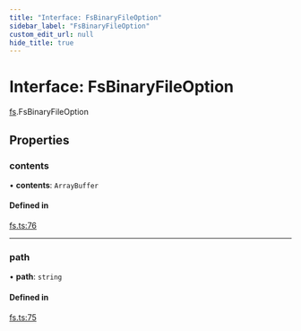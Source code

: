 ```yaml
---
title: "Interface: FsBinaryFileOption"
sidebar_label: "FsBinaryFileOption"
custom_edit_url: null
hide_title: true
---
```


# Interface: FsBinaryFileOption

[fs](../modules/fs.md).FsBinaryFileOption

## Properties

### contents

• **contents**: `ArrayBuffer`

#### Defined in

[fs.ts:76](https://github.com/tauri-apps/tauri/blob/2a65ac1/tooling/api/src/fs.ts#L76)

___

### path

• **path**: `string`

#### Defined in

[fs.ts:75](https://github.com/tauri-apps/tauri/blob/2a65ac1/tooling/api/src/fs.ts#L75)

